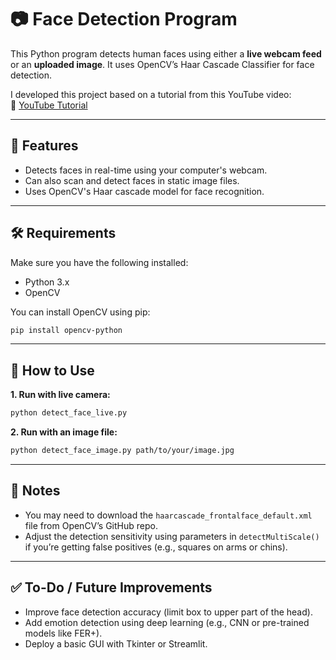 # 📷 Face Detection Program

This Python program detects human faces using either a **live webcam feed** or an **uploaded image**. It uses OpenCV’s Haar Cascade Classifier for face detection.

I developed this project based on a tutorial from this YouTube video:  
🔗 [YouTube Tutorial](https://www.youtube.com/watch?v=7lFhsbfby9s&list=WL&index=3&t=3s)

---

## 🚀 Features
- Detects faces in real-time using your computer's webcam.
- Can also scan and detect faces in static image files.
- Uses OpenCV's Haar cascade model for face recognition.

---

## 🛠️ Requirements
Make sure you have the following installed:
- Python 3.x
- OpenCV

You can install OpenCV using pip:
```bash
pip install opencv-python
```

---

## 📁 How to Use

**1. Run with live camera:**
```bash
python detect_face_live.py
```

**2. Run with an image file:**
```bash
python detect_face_image.py path/to/your/image.jpg
```

---

## 📌 Notes
- You may need to download the `haarcascade_frontalface_default.xml` file from OpenCV’s GitHub repo.
- Adjust the detection sensitivity using parameters in `detectMultiScale()` if you’re getting false positives (e.g., squares on arms or chins).

---

## ✅ To-Do / Future Improvements
- Improve face detection accuracy (limit box to upper part of the head).
- Add emotion detection using deep learning (e.g., CNN or pre-trained models like FER+).
- Deploy a basic GUI with Tkinter or Streamlit.
